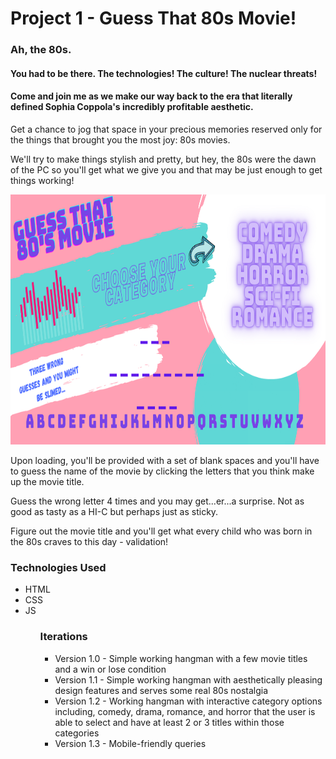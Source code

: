 # Project 1 - Guess That 80s Movie!

<h3> Ah, the 80s. </h3>

<h4>You had to be there. The technologies! The culture! The nuclear threats!</h4>

<h4>Come and join me as we make our way back to the era that literally defined Sophia Coppola's incredibly profitable aesthetic.</h4>

<p>Get a chance to jog that space in your precious memories reserved only for the things that brought you the most joy: 80s movies.</p>

<p>We'll try to make things stylish and pretty, but hey, the 80s were the dawn of the PC so you'll get what we give you and that may be just enough to get things working!</p>

<img src ="images/80swireframe.png" width="700" height="400">

<p>Upon loading, you'll be provided with a set of blank spaces and you'll have to guess the name of the movie by clicking the letters that you think make up the movie title.</p>

<p>Guess the wrong letter 4 times and you may get...er...a surprise. Not as good as tasty as a HI-C but perhaps just as sticky.</p>

<p>Figure out the movie title and you'll get what every child who was born in the 80s craves to this day - validation!</p>


<h3>Technologies Used</h3>
<ul>
    <li>HTML</li>
    <li>CSS</li>
    <li>JS</li>
<ul>




<h3>Iterations</h3>
<ul>
    <li>Version 1.0 - Simple working hangman with a few movie titles and a win or lose condition</li>
    <li>Version 1.1 - Simple working hangman with aesthetically pleasing design features and serves some real 80s nostalgia</li>
    <li>Version 1.2 - Working hangman with interactive category options including, comedy, drama, romance, and horror that the user is able to select and have at least 2 or 3 titles within those categories</li>
    <li>Version 1.3 - Mobile-friendly queries</li>
<ul>
